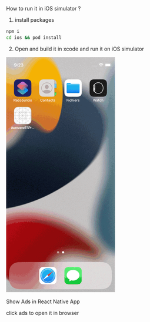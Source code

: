 How to run it in iOS simulator ?

1. install packages

```sh
npm i
cd ios && pod install
```

2. Open and build it in xcode and run it on iOS simulator

![ads demo ](./assets/demo.gif)

Show Ads in React Native App

click ads to open it in browser
